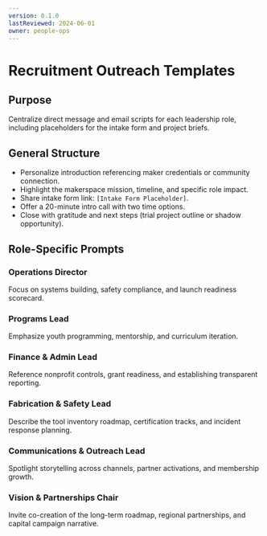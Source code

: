 ```yaml
---
version: 0.1.0
lastReviewed: 2024-06-01
owner: people-ops
---
```


# Recruitment Outreach Templates

## Purpose
Centralize direct message and email scripts for each leadership role, including placeholders for the intake form and project briefs.

## General Structure
- Personalize introduction referencing maker credentials or community connection.
- Highlight the makerspace mission, timeline, and specific role impact.
- Share intake form link: `[Intake Form Placeholder]`.
- Offer a 20-minute intro call with two time options.
- Close with gratitude and next steps (trial project outline or shadow opportunity).

## Role-Specific Prompts
### Operations Director
Focus on systems building, safety compliance, and launch readiness scorecard.

### Programs Lead
Emphasize youth programming, mentorship, and curriculum iteration.

### Finance & Admin Lead
Reference nonprofit controls, grant readiness, and establishing transparent reporting.

### Fabrication & Safety Lead
Describe the tool inventory roadmap, certification tracks, and incident response planning.

### Communications & Outreach Lead
Spotlight storytelling across channels, partner activations, and membership growth.

### Vision & Partnerships Chair
Invite co-creation of the long-term roadmap, regional partnerships, and capital campaign narrative.
